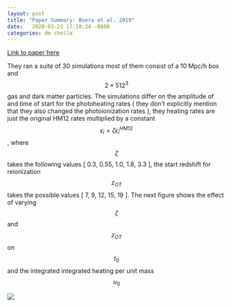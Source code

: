 ```yaml
---
layout: post
title: "Paper Summary: Boera et al. 2019"
date:   2020-03-21 17:10:24 -0800
categories: dm cholla
---
```



[Link to paper here](https://ui.adsabs.harvard.edu/abs/2019ApJ...872..101B/abstract)

They ran a suite of 30 simulations most of them consist of a 10 Mpc/h box and $$2 \times 512^3$$ gas and dark matter particles. The simulations differ on the amplitude of and time of start for the photoheating rates ( they don't explicitly mention that they also changed the photoionization rates ), they heating rates are just the original HM12 rates multiplied by a constant $$\epsilon_{i}=\zeta \epsilon_{i}^{H M 12}$$, where $$\zeta$$ takes the following values [ 0.3, 0.55, 1.0, 1.8, 3.3 ], the start redshift for reionization $$z_{OT}$$ takes the possible values [ 7, 9, 12, 15, 19 ]. The next figure shows the effect of varying $$\zeta$$ and $$z_{OT}$$ on $$t_0$$ and the integrated integrated heating per unit mass $$u_0$$

<img src="{{ site.url }}assets/images/boera_0.png">